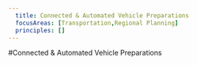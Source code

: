 ```yaml
---
  title: Connected & Automated Vehicle Preparations
  focusAreas: [Transportation,Regional Planning]
  principles: []
---
```

#Connected & Automated Vehicle Preparations